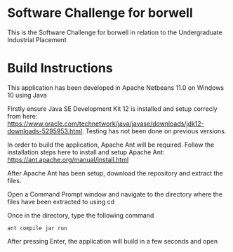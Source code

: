# Software Challenge for borwell
This is the Software Challenge for borwell in relation to the Undergraduate Industrial Placement

# Build Instructions
This application has been developed in Apache Netbeans 11.0 on Windows 10 using Java 

Firstly ensure Java SE Development Kit 12 is installed and setup correcly from here: https://www.oracle.com/technetwork/java/javase/downloads/jdk12-downloads-5295953.html. Testing has not been done on previous versions. 

In order to build the application, Apache Ant will be required. Follow the installation steps here to install and setup Apache Ant:
https://ant.apache.org/manual/install.html

After Apache Ant has been setup, download the repository and extract the files.

Open a Command Prompt window and navigate to the directory where the files have been extracted to using cd

Once in the directory, type the following command

```
ant compile jar run
```
After pressing Enter, the application will build in a few seconds and open




